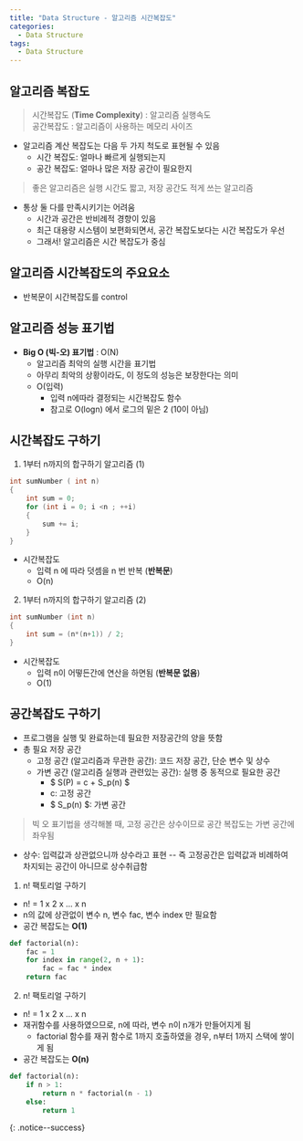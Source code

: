 ```yaml
---
title: "Data Structure - 알고리즘 시간복잡도"
categories:
  - Data Structure
tags:
  - Data Structure
---
```


## 알고리즘 복잡도
> 시간복잡도 (**Time Complexity**) : 알고리즘 실행속도  
> 공간복잡도 : 알고리즘이 사용하는 메모리 사이즈  
<!--시간 복잡도가 중요-->
<!-- 면접에서도 공간복잡도를 물어보는 경우는 거의 없을 것-->
<!-- 시간 복잡도에 대해서 꼭 이해하고 계산할 수 있어야함-->
- 알고리즘 계산 복잡도는 다음 두 가지 척도로 표현될 수 있음  
   - 시간 복잡도: 얼마나 빠르게 실행되는지  
   - 공간 복잡도: 얼마나 많은 저장 공간이 필요한지  

> 좋은 알고리즘은 실행 시간도 짧고, 저장 공간도 적게 쓰는 알고리즘  


- 통상 둘 다를 만족시키기는 어려움  
  - 시간과 공간은 반비례적 경향이 있음  
  - 최근 대용량 시스템이 보편화되면서, 공간 복잡도보다는 시간 복잡도가 우선   
  - 그래서! 알고리즘은 시간 복잡도가 중심  
  
## 알고리즘 시간복잡도의 주요요소  
* 반복문이 시간복잡도를 control  

## 알고리즘 성능 표기법
* **Big O (빅-오) 표기법** : O(N)  
	* 알고리즘 최악의 실행 시간을 표기법  
	* 아무리 최악의 상황이라도, 이 정도의 성능은 보장한다는 의미  
	* O(입력)  
		* 입력 n에따라 결정되는 시간복잡도 함수  
		* 참고로 O(logn) 에서 로그의 밑은 2 (10이 아님)  

## 시간복잡도 구하기
1. 1부터 n까지의 합구하기 알고리즘 (1)  
```c++
int sumNumber ( int n)
{
	int sum = 0;
    for (int i = 0; i <n ; ++i)
    {
        sum += i;
    }
}
```
* 시간복잡도  
	* 입력 n 에 따라 덧셈을 n 번 반복 (**반복문**)  
	* O(n)

2. 1부터 n까지의 합구하기 알고리즘 (2)  
```c++
int sumNumber (int n)
{
	int sum = (n*(n+1)) / 2;
}
```
* 시간복잡도
	* 입력 n이 어떻든간에 연산을 하면됨 (**반복문 없음**)  
	* O(1) 

## 공간복잡도 구하기  
- 프로그램을 실행 및 완료하는데 필요한 저장공간의 양을 뜻함  
- 총 필요 저장 공간  
  - 고정 공간 (알고리즘과 무관한 공간): 코드 저장 공간, 단순 변수 및 상수  
  - 가변 공간 (알고리즘 실행과 관련있는 공간): 실행 중 동적으로 필요한 공간  
    - $ S(P) = c + S_p(n) $  
    - c: 고정 공간  
    - $ S_p(n) $: 가변 공간  

> 빅 오 표기법을 생각해볼 때, 고정 공간은 상수이므로 공간 복잡도는 가변 공간에 좌우됨  
* 상수: 입력값과 상관없으니까 상수라고 표현 -- 즉 고정공간은 입력값과 비례하여 차지되는 공간이 아니므로 상수취급함  

1. n! 팩토리얼 구하기  
- n! = 1 x 2 x ... x n  
- n의 값에 상관없이 변수 n, 변수 fac, 변수 index 만 필요함  
- 공간 복잡도는 **O(1)**  
```python
def factorial(n):
    fac = 1
    for index in range(2, n + 1):
        fac = fac * index
    return fac
```
2. n! 팩토리얼 구하기  
- n! = 1 x 2 x ... x n  
- 재귀함수를 사용하였으므로, n에 따라, 변수 n이 n개가 만들어지게 됨  
  - factorial 함수를 재귀 함수로 1까지 호출하였을 경우, n부터 1까지 스택에 쌓이게 됨  
- 공간 복잡도는 **O(n)**   
```python
def factorial(n):
    if n > 1:
        return n * factorial(n - 1)
    else:
        return 1
```
{: .notice--success} 